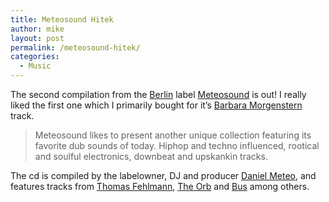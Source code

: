 ```yaml
---
title: Meteosound Hitek
author: mike
layout: post
permalink: /meteosound-hitek/
categories:
  - Music
---
```

The second compilation from the <a target="_blank" href="http://www.berlin.de">Berlin</a> label <a target="_blank" href="http://www.meteosound.net/">Meteosound</a> is out! I really liked the first one which I primarily bought for it&#8217;s <a target="_blank" href="http://www.barbaramorgenstern.de">Barbara Morgenstern</a> track.

> Meteosound likes to present another unique collection featuring its favorite dub sounds of today. Hiphop and techno influenced, rootical and soulful electronics, downbeat and upskankin tracks.

The cd is compiled by the labelowner, DJ and producer <a target="_blank" href="http://www.meteosound.net/daniel/f_dan.html">Daniel Meteo</a>, and features tracks from <a target="_blank" href="http://www.flowing.de/">Thomas Fehlmann</a>, <a target="_blank" href="http://www.theorb.com/">The Orb</a> and <a target="_blank" href="http://www.meteosound.net/bus/f_b.html">Bus</a> among others.